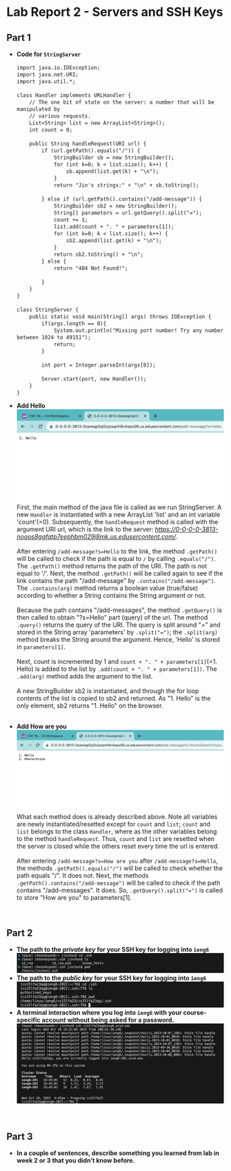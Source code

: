 # Lab Report 2 - Servers and SSH Keys

## Part 1
* **Code for `StringServer`**
  ```
  import java.io.IOException;
  import java.net.URI;
  import java.util.*;
  
  class Handler implements URLHandler {
      // The one bit of state on the server: a number that will be manipulated by
      // various requests.
      List<String> list = new ArrayList<String>();
      int count = 0;
  
      public String handleRequest(URI url) {
          if (url.getPath().equals("/")) {
              StringBuilder sb = new StringBuilder();
              for (int k=0; k < list.size(); k++) {
                  sb.append(list.get(k) + "\n");
              }
              return "Jin's strings:" + "\n" + sb.toString();
  
          } else if (url.getPath().contains("/add-message")) {
              StringBuilder sb2 = new StringBuilder();
              String[] parameters = url.getQuery().split("=");
              count += 1;
              list.add(count + ". " + parameters[1]);
              for (int k=0; k < list.size(); k++) {
                  sb2.append(list.get(k) + "\n");
              }
              return sb2.toString() + "\n";
          } else {
              return "404 Not Found!";
              
          }
      }
  }
  
  class StringServer {
      public static void main(String[] args) throws IOException {
          if(args.length == 0){
              System.out.println("Missing port number! Try any number between 1024 to 49151");
              return;
          }
  
          int port = Integer.parseInt(args[0]);
  
          Server.start(port, new Handler());
      }
  }
  ```
* **Add Hello**
  ![image](lab2_Hello.png)
  First, the main method of the java file is called as we run StringServer. A new `Handler` is instantiated with a new ArrayList 'list' and an int variable 'count'(=0). Subsequently, the `handleRequest` method is called with the argument URI url, which is the link to the server: *https://0-0-0-0-3813-nooos8ggfqtp7eephbm029j8mk.us.edusercontent.com/*. <br><br>
  After entering `/add-message?s=Hello` to the link, the method `.getPath()` will be called to check if the path is equal to `/` by calling `.equals("/")`. The `.getPath()` method returns the path of the URI. The path is not equal to '/'. Next, the method `.getPath()` will be called again to see if the link contains the path "/add-message" by `.contains("/add-message")`. The `.contains(arg)` method returns a boolean value (true/false) according to whether a String contains the String argument or not. <br><br>
  Because the path contains "/add-messages", the method `.getQuery()` is then called to obtain "?s=Hello" part (query) of the url. The method `.query()` returns the query of the URI. The query is split around "=" and stored in the String array 'parameters' by `.split("=")`; the `.split(arg)` method breaks the String around the argument. Hence, 'Hello' is stored in `parameters[1]`.<br><br>
  Next, count is incremented by 1 and `count + ". " + parameters[1]`(=1. Hello) is added to the list by `.add(count + ". " + parameters[1])`. The `.add(arg)` method adds the argument to the list.<br><br>
  A new StringBuilder sb2 is instantiated, and through the for loop contents of the list is copied to sb2 and returned. As "1. Hello" is the only element, sb2 returns "1. Hello" on the browser. <br><br>
  
* **Add How are you**
  ![image](lab2_HowAreYou.png)
  What each method does is already described above. Note all variables are newly instantiated/resetted except for `count` and `list`; `count` and `list` belongs to the class `Handler`, where as the other variables belong to the method `handleRequest`. Thus, `count` and `list` are resetted when the server is closed while the others reset every time the url is entered.<br><br>
  After entering `/add-message?s=How are you` after `/add-message?s=Hello`, the methods `.getPath().equals("/")` will be called to check whether the path equals "/". It does not. Next, the methods `.getPath().contains("/add-message")` will be called to check if the path contains "/add-messages". It does. So, `.getQuery().split("=")` is called to store "How are you" to parameters[1].  
<br>

## Part 2
* **The path to the *private key* for your SSH key for logging into `ieng6`**
  ![image](lab2_private.png)
  <br>
* **The path to the *public key* for your SSH key for logging into `ieng6`**
  ![image](lab3_interaction.png)
  <br>
* **A terminal interaction where you log into `ieng6` with your course-specific account without being asked for a password.**
  ![image](lab2_public.png)
<br>

## Part 3
* **In a couple of sentences, describe something you learned from lab in week 2 or 3 that you didn’t know before.**
